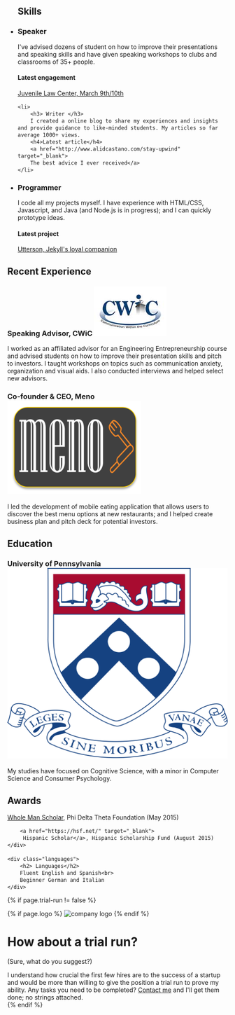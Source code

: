 

<ul class="section-col skills">
    <h2> Skills </h2>
    <li>
        <h3> Speaker </h3>
        I've advised dozens of student on how to improve their presentations and speaking skills and have given speaking workshops to clubs and classrooms of 35+ people. 
        <h4>Latest engagement</h4>
        <a href="http://www.jlc.org/juvenilesforjustice" target="_blank">
        Juvenile Law Center, March 9th/10th</a> 
     </li>

    <li>
        <h3> Writer </h3>
        I created a online blog to share my experiences and insights and provide guidance to like-minded students. My articles so far average 1000+ views.
        <h4>Latest article</h4>
        <a href="http://www.alidcastano.com/stay-upwind" target="_blank">
        The best advice I ever received</a> 
    </li>

  <li>
        <h3> Programmer </h3>
        I code all my projects myself. I have experience with HTML/CSS, Javascript, and Java (and Node.js is in progress); and I can quickly prototype ideas.
        <h4>Latest project</h4> 
        <a href="http://utterson.alidcastano.com/" target="_blank">
        Utterson, Jekyll's loyal companion</a> 
    </li>
</ul>


<section class="section-content experience">
    <h2> Recent Experience </h2>
    <h3> <strong>Speaking Advisor</strong>, CWiC
        <img src="/img/misc/cwic-logo.jpg" 
        alt="upenn job" class="section-image">
    </h3>
    I worked as an affiliated advisor for an Engineering  Entrepreneurship course and advised students on how to improve their presentation skills and pitch to investors. I taught workshops on topics such as communication anxiety, organization and visual aids. I also conducted interviews and helped select new advisors.
    <h3><strong>Co-founder & CEO</strong>, Meno  
        <img src="/img/misc/meno-logo.png" 
        alt="first startup" class="section-image">
    </h3>
    I led the development of mobile eating application that allows users to discover the best menu options at new restaurants; and I helped create business plan and pitch deck for potential investors.
</section>

<aside class="aside-content education">
    <h2>Education </h2>
    <h3> University of Pennsylvania 
        <img src="/img/misc/upenn-logo.png" 
        alt="upenn logo" class="aside-image">
    </h3>
    My studies have focused on Cognitive Science, with a minor in Computer Science and Consumer Psychology.
</aside>


<div class="extra-info">
    <div class="awards">
        <h2> Awards</h2>
        <a href="https://www.phideltatheta.org/foundation/scholarships-fellowships/whole-man-scholarships/" target="_blank">
        Whole Man Scholar</a>, Phi Delta Theta Foundation (May 2015) <br>

        <a href="https://hsf.net/" target="_blank">
         Hispanic Scholar</a>, Hispanic Scholarship Fund (August 2015)
    </div>

    <div class="languages">
        <h2> Languages</h2>
        Fluent English and Spanish<br>
        Beginner German and Italian
    </div>
</div>


{% if page.trial-run != false %}
<div class="trial-run">
    <div class="section-ask"> 
    {% if page.logo %} 
    <img src="/img/misc/startups/{{page.logo}}" 
    alt="company logo" class="company-logo">
    {% endif %}
    <h1>How about a trial run?</h1>
    <p>(Sure, what do you suggest?)</p>
     I understand how crucial the first few hires are to the success of a startup and would be more than willing to give the position a trial run to prove my ability. Any tasks you need to be completed? <a href="https://mail.google.com/mail/?view=cm&fs=1&to=alidcastano@gmail.com" target="_blank"> Contact me</a> and I'll get them done; no strings attached.
</div>
{% endif %}








